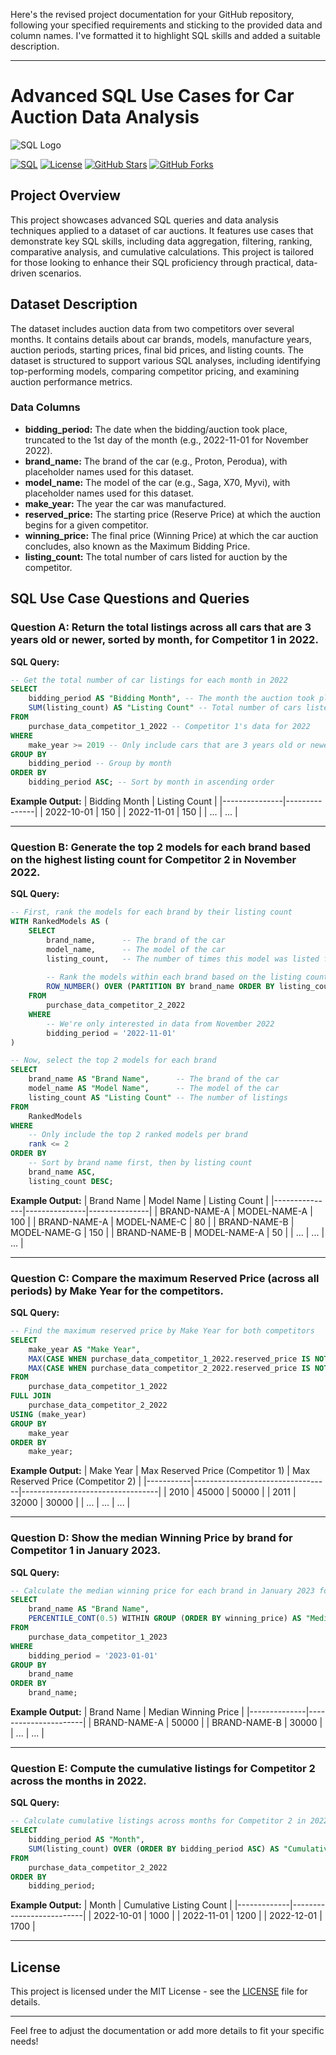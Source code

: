 Here's the revised project documentation for your GitHub repository, following your specified requirements and sticking to the provided data and column names. I've formatted it to highlight SQL skills and added a suitable description.

---

# Advanced SQL Use Cases for Car Auction Data Analysis

![SQL Logo](https://upload.wikimedia.org/wikipedia/commons/8/87/Sql_data_base_with_logo.png)

[![SQL](https://img.shields.io/badge/SQL-Advanced-blue)](https://www.mysql.com/) 
[![License](https://img.shields.io/badge/license-MIT-green)](LICENSE)
[![GitHub Stars](https://img.shields.io/github/stars/fahmizainal17/Advanced-SQL-Use-Cases-Car-Auction)](https://github.com/fahmizainal17/Advanced-SQL-Use-Cases-Car-Auction/stargazers)
[![GitHub Forks](https://img.shields.io/github/forks/fahmizainal17/Advanced-SQL-Use-Cases-Car-Auction)](https://github.com/fahmizainal17/Advanced-SQL-Use-Cases-Car-Auction/network/members)

## Project Overview

This project showcases advanced SQL queries and data analysis techniques applied to a dataset of car auctions. It features use cases that demonstrate key SQL skills, including data aggregation, filtering, ranking, comparative analysis, and cumulative calculations. This project is tailored for those looking to enhance their SQL proficiency through practical, data-driven scenarios.

## Dataset Description

The dataset includes auction data from two competitors over several months. It contains details about car brands, models, manufacture years, auction periods, starting prices, final bid prices, and listing counts. The dataset is structured to support various SQL analyses, including identifying top-performing models, comparing competitor pricing, and examining auction performance metrics.

### Data Columns

- **bidding_period:** The date when the bidding/auction took place, truncated to the 1st day of the month (e.g., 2022-11-01 for November 2022).
- **brand_name:** The brand of the car (e.g., Proton, Perodua), with placeholder names used for this dataset.
- **model_name:** The model of the car (e.g., Saga, X70, Myvi), with placeholder names used for this dataset.
- **make_year:** The year the car was manufactured.
- **reserved_price:** The starting price (Reserve Price) at which the auction begins for a given competitor.
- **winning_price:** The final price (Winning Price) at which the car auction concludes, also known as the Maximum Bidding Price.
- **listing_count:** The total number of cars listed for auction by the competitor.

## SQL Use Case Questions and Queries

### Question A: Return the total listings across all cars that are 3 years old or newer, sorted by month, for Competitor 1 in 2022.

**SQL Query:**
```sql
-- Get the total number of car listings for each month in 2022
SELECT 
    bidding_period AS "Bidding Month", -- The month the auction took place
    SUM(listing_count) AS "Listing Count" -- Total number of cars listed that month
FROM 
    purchase_data_competitor_1_2022 -- Competitor 1's data for 2022
WHERE 
    make_year >= 2019 -- Only include cars that are 3 years old or newer
GROUP BY 
    bidding_period -- Group by month
ORDER BY 
    bidding_period ASC; -- Sort by month in ascending order
```

**Example Output:**
| Bidding Month | Listing Count |
|---------------|---------------|
| 2022-10-01    | 150           |
| 2022-11-01    | 150           |
| ...           | ...           |

---

### Question B: Generate the top 2 models for each brand based on the highest listing count for Competitor 2 in November 2022.

**SQL Query:**
```sql
-- First, rank the models for each brand by their listing count
WITH RankedModels AS (
    SELECT 
        brand_name,      -- The brand of the car
        model_name,      -- The model of the car
        listing_count,   -- The number of times this model was listed for auction
        
        -- Rank the models within each brand based on the listing count, highest first
        ROW_NUMBER() OVER (PARTITION BY brand_name ORDER BY listing_count DESC) AS rank
    FROM 
        purchase_data_competitor_2_2022
    WHERE 
        -- We're only interested in data from November 2022
        bidding_period = '2022-11-01'
)

-- Now, select the top 2 models for each brand
SELECT 
    brand_name AS "Brand Name",      -- The brand of the car
    model_name AS "Model Name",      -- The model of the car
    listing_count AS "Listing Count" -- The number of listings
FROM 
    RankedModels
WHERE 
    -- Only include the top 2 ranked models per brand
    rank <= 2
ORDER BY 
    -- Sort by brand name first, then by listing count
    brand_name ASC, 
    listing_count DESC;
```

**Example Output:**
| Brand Name    | Model Name    | Listing Count |
|---------------|---------------|---------------|
| BRAND-NAME-A  | MODEL-NAME-A  | 100           |
| BRAND-NAME-A  | MODEL-NAME-C  | 80            |
| BRAND-NAME-B  | MODEL-NAME-G  | 150           |
| BRAND-NAME-B  | MODEL-NAME-A  | 50            |
| ...           | ...           | ...           |

---

### Question C: Compare the maximum Reserved Price (across all periods) by Make Year for the competitors.

**SQL Query:**
```sql
-- Find the maximum reserved price by Make Year for both competitors
SELECT 
    make_year AS "Make Year",
    MAX(CASE WHEN purchase_data_competitor_1_2022.reserved_price IS NOT NULL THEN reserved_price ELSE 0 END) AS "Max Reserved Price (Competitor 1)",
    MAX(CASE WHEN purchase_data_competitor_2_2022.reserved_price IS NOT NULL THEN reserved_price ELSE 0 END) AS "Max Reserved Price (Competitor 2)"
FROM 
    purchase_data_competitor_1_2022
FULL JOIN 
    purchase_data_competitor_2_2022 
USING (make_year)
GROUP BY 
    make_year
ORDER BY 
    make_year;
```

**Example Output:**
| Make Year | Max Reserved Price (Competitor 1) | Max Reserved Price (Competitor 2) |
|-----------|----------------------------------|----------------------------------|
| 2010      | 45000                            | 50000                            |
| 2011      | 32000                            | 30000                            |
| ...       | ...                              | ...                              |

---

### Question D: Show the median Winning Price by brand for Competitor 1 in January 2023.

**SQL Query:**
```sql
-- Calculate the median winning price for each brand in January 2023 for Competitor 1
SELECT 
    brand_name AS "Brand Name",
    PERCENTILE_CONT(0.5) WITHIN GROUP (ORDER BY winning_price) AS "Median Winning Price"
FROM 
    purchase_data_competitor_1_2023
WHERE 
    bidding_period = '2023-01-01'
GROUP BY 
    brand_name
ORDER BY 
    brand_name;
```

**Example Output:**
| Brand Name   | Median Winning Price |
|--------------|----------------------|
| BRAND-NAME-A | 50000                |
| BRAND-NAME-B | 30000                |
| ...          | ...                  |

---

### Question E: Compute the cumulative listings for Competitor 2 across the months in 2022.

**SQL Query:**
```sql
-- Calculate cumulative listings across months for Competitor 2 in 2022
SELECT 
    bidding_period AS "Month",
    SUM(listing_count) OVER (ORDER BY bidding_period ASC) AS "Cumulative Listing Count"
FROM 
    purchase_data_competitor_2_2022
ORDER BY 
    bidding_period;
```

**Example Output:**
| Month       | Cumulative Listing Count |
|-------------|--------------------------|
| 2022-10-01  | 1000                     |
| 2022-11-01  | 1200                     |
| 2022-12-01  | 1700                     |

---

## License
This project is licensed under the MIT License - see the [LICENSE](LICENSE) file for details.

---

Feel free to adjust the documentation or add more details to fit your specific needs!
